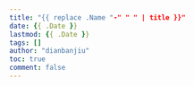 ```yaml
---
title: "{{ replace .Name "-" " " | title }}"
date: {{ .Date }}
lastmod: {{ .Date }}
tags: []
author: "dianbanjiu"
toc: true
comment: false
---
```


